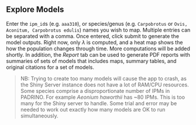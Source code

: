 
## Explore Models

Enter the `ipm_id`s (e.g. `aaa310`), or species/genus
(e.g. `Carpobrotus` or `Ovis, Aconitum, Carpobrotus edulis`) names you
wish to map. Multiple entries can be separated with a comma. Once
entered, click submit to generate the model outputs. Right now, only *λ*
is computed, and a heat map shows the how the population changes through
time. More computations will be added shortly. In addition, the *Report*
tab can be used to generate PDF reports with summaries of sets of models
that includes maps, summary tables, and original citations for a set of
models.

> NB: Trying to create too many models will cause the app to crash, as
> the Shiny Server instance does not have a lot of RAM/CPU resources.
> Some species comprise a disproportionate number of IPMs in PADRINO.
> For example *Aeonium haworthii* has \~80 IPMs. This is too many for
> the Shiny server to handle. Some trial and error may be needed to work
> out exactly how many models are OK to run simultaneously.
